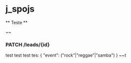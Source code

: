 j_spojs
=======

** Teste **

~~
### PATCH /leads/{id}
test test test tes:
  {
  	"event": ("rock"|"reggae"|"samba")
  }
~~t
